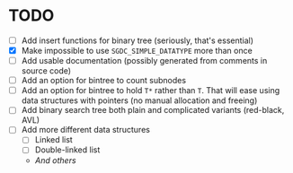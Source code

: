 # TODO
* [ ] Add insert functions for binary tree (seriously, that's essential)
* [x] Make impossible to use `SGDC_SIMPLE_DATATYPE` more than once
* [ ] Add usable documentation (possibly generated from comments in source code)
* [ ] Add an option for bintree to count subnodes
* [ ] Add an option for bintree to hold `T*` rather than `T`. That will ease using data structures with pointers (no manual allocation and freeing)
* [ ] Add binary search tree both plain and complicated variants (red-black, AVL)
* [ ] Add more different data structures
  * [ ] Linked list
  * [ ] Double-linked list
  * _And others_
